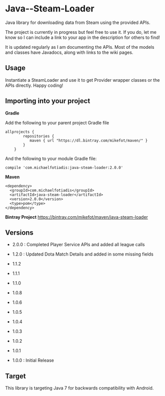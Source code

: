# Java--Steam-Loader
Java library for downloading data from Steam using the provided APIs.

The project is currently in progress but feel free to use it. If you do, let me know so I can include a link to your app in the description for others to find!

It is updated regularly as I am documenting the APIs. Most of the models and classes have Javadocs, along with links to the wiki pages.

## Usage
Instantiate a SteamLoader and use it to get Provider wrapper classes or the APIs directly. Happy coding!

## Importing into your project

**Gradle**

Add the following to your parent project Gradle file

```
allprojects {
        repositories {
           maven { url "https://dl.bintray.com/mikefot/maven/" }
        }
    }
```

And the following to your module Gradle file:

`compile 'com.michaelfotiadis:java-steam-loader:2.0.0'`

**Maven**

```
<dependency>
  <groupId>com.michaelfotiadis</groupId>
  <artifactId>java-steam-loader</artifactId>
  <version>2.0.0</version>
  <type>pom</type>
</dependency>
```

**Bintray Project**
https://bintray.com/mikefot/maven/java-steam-loader

## Versions
- 2.0.0 : Completed Player Service APIs and added all league calls

- 1.2.0 : Updated Dota Match Details and added in some missing fields

- 1.1.2

- 1.1.1

- 1.1.0

- 1.0.8

- 1.0.6

- 1.0.5

- 1.0.4

- 1.0.3

- 1.0.2

- 1.0.1

- 1.0.0 : Initial Release

## Target
This library is targeting Java 7 for backwards compatibility with Android.
